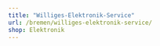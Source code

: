 ```yaml
---
title: "Williges-Elektronik-Service"
url: /bremen/williges-elektronik-service/
shop: Elektronik
---
```

